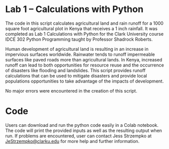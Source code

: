 # Lab 1 – Calculations with Python

The code in this script calculates agricultural land and rain runoff for a 1000 square foot agricultural plot in Kenya that receives a 1 inch rainfall. It was completed as Lab 1 Calculations with Python for the Clark University course IDCE 302 Python Programming taught by Professor Shadrock Roberts. 

Human development of agricultural land is resulting in an increase in impervious surfaces worldwide. Rainwater tends to runoff impermeable surfaces like paved roads more than agricultural lands. In Kenya, increased runoff can lead to both opportunities for resource reuse and the occurrence of disasters like flooding and landslides. This script provides runoff calculations that can be used to mitigate disasters and provide local populations opportunities to take advantage of the impacts of development. 

No major errors were encountered in the creation of this script. 

# Code

Users can download and run the python code easily in a Colab notebook. The code will print the provided inputs as well as the resulting output when run. If problems are encountered, user can contact Jess Strzempko at JeStrzempko@clarku.edu for more help and further information. 

